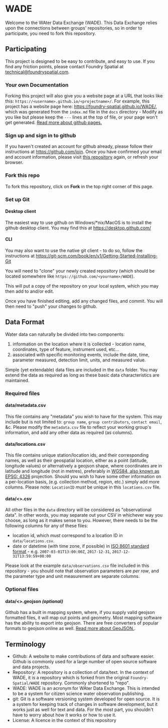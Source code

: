 # WADE

Welcome to the WAter Data Exchange (WADE). This Data Exchange relies upon the connections between groups' repositories, so in order to participate, you need to fork this repository.

## Participating

This project is designed to be easy to contribute, and easy to use. If you find any friction points, please contact Foundry Spatial at technical@foundryspatial.com.

### Your own Documentation

Forking this project will also give you a website page at a URL that looks like this: `https://<username>.github.io/<projectname>/`. For example, this project has a website page here: <https://foundry-spatial.github.io/WADE/>, which was generated from the `index.md` file in the `docs` directory - Modify as you like but please keep the `---` lines at the top of file, or your page won't get generated.  [Read more about github pages.](https://pages.github.com/)

### Sign up and sign in to github

If you haven't created an account for github already, please follow their instructions at <https://github.com/join>.  Once you have confirmed your email and account information, please visit [this repository](https://github.com/Foundry-Spatial/WADE) again, or refresh your browser.

### Fork this repo

To fork this repository, click on **Fork** in the top right corner of this page.

### Set up Git

#### Desktop client

The easiest way to use github on Windows/*nix/MacOS is to install the github desktop client. You may find this at <https://desktop.github.com/>

#### CLI

You may also want to use the native git client - to do so, follow the instructions at <https://git-scm.com/book/en/v1/Getting-Started-Installing-Git>

You will need to "clone" your newly created repository (which should be located somewhere like `https://github.com/<yourname>/WADE`).

This will put a copy of the repository on your local system, which you may then add to and/or edit.

Once you have finished editing, add any changed files, and commit. You will then need to "push" your changes to github.

## Data Format

Water data can naturally be divided into two components:

1. information on the location where it is collected - location name, coordinates, type of feature, instrument used, etc…
1. associated with specific monitoring events, include the date, time, parameter measured, detection limit, units, and measured value.

Simple (yet extendable) data files are included in the `data` folder. You may extend the data as required as long as these basic data characteristics are maintained.

### Required files

#### data/metadata.csv

This file contains any "metadata" you wish to have for the system. This may include but is not limited to: `group name`, `group contributors`, `contact email`, &c. Please modify the `metadata.csv` file to reflect your working group's information, and add any other data as required (as columns).

#### data/locations.csv

This file contains unique station/location ids, and their corresponding names, as well as their geospatial location, either as a point (latitude, longitude values) or alternatively a geojson shape, where coordinates are in latitude and longitude (not in metres), preferably in [WGS84, also known as EPSG: 4326](http://spatialreference.org/ref/epsg/wgs-84/) projection. Should you wish to have some other information on a per-location basis, (e.g. collection method, region, etc.) simply add more columns.  Please note: `LocationID` _must_ be unique in this `locations.csv` file.

#### data/<>.csv

All other files in the `data` directory will be considered as "observational data". In other words, you may separate out your CSV in whichever way you choose, as long as it makes sense to you. However, there needs to be the following columns for any of these files:

* location id, which *must* correspond to a location ID in `data/locations.csv`.
* date or datetime (with time zone, if possible) in [ISO 8601 standard format](https://en.wikipedia.org/wiki/ISO_8601) - e.g. `2007-03-01T13:00:00Z`, `2017-12-31`, `2017-12-31T13:59:59+08:00`

Please look at the example `data/observations.csv` file included in this repository - you should note that observation parameters are _per row_, and the parameter type and unit measurement are separate columns.

### Optional files

#### data/<>.geojson _(optional)_

Github has a built in mapping system, where, if you supply valid geojson formatted files, it will map out points and geometry. Most mapping software has the ability to export into geojson.  There are free converters of popular formats to geojson online as well. [Read more about GeoJSON.](http://geojson.org/).

## Terminology

* Github: A website to make contributions of data and software easier. Github is commonly used for a large number of open source software and data projects.
* Repository: A repository is a collection of data/text. In the context of WADE, it is a repository which is forked from the original `Foundry-Spatial/WADE` repository.  Commonly shortened to "repo".
* WADE: WADE is an acronym for WAter Data Exchange. This is intended to be a system for citizen science water observation publishing.
* git: Git is a software versioning system developed for open source. It is a system for keeping track of changes in software development, but it works just as well for text and data. For the most part, you shouldn't have to worry about how it works or how to use it.
* License: A licence in the context of this repository
